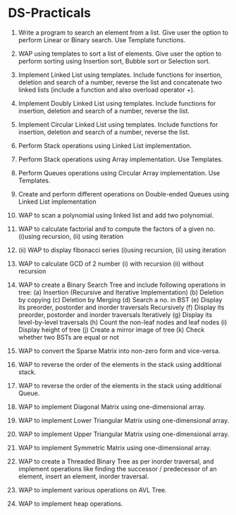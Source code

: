 # DS-Practicals

1. Write a program to search an element from a list. Give user the option to perform Linear or
Binary search. Use Template functions.

2. WAP using templates to sort a list of elements. Give user the option to perform sorting using
Insertion sort, Bubble sort or Selection sort.

3. Implement Linked List using templates. Include functions for insertion, deletion and search of
a number, reverse the list and concatenate two linked lists (include a function and also overload
operator +).

4. Implement Doubly Linked List using templates. Include functions for insertion, deletion and
search of a number, reverse the list.

5. Implement Circular Linked List using templates. Include functions for insertion, deletion and
search of a number, reverse the list.

6. Perform Stack operations using Linked List implementation.

7. Perform Stack operations using Array implementation. Use Templates.

8. Perform Queues operations using Circular Array implementation. Use Templates.

9. Create and perform different operations on Double-ended Queues using Linked List
implementation

10. WAP to scan a polynomial using linked list and add two polynomial.

11. WAP to calculate factorial and to compute the factors of a given no. (i)using recursion, (ii)
using iteration

12. (ii) WAP to display fibonacci series (i)using recursion, (ii) using iteration

13. WAP to calculate GCD of 2 number (i) with recursion (ii) without recursion

14. WAP to create a Binary Search Tree and include following operations in tree: (a) Insertion
(Recursive and Iterative Implementation) (b) Deletion by copying (c) Deletion by Merging (d)
Search a no. in BST (e) Display its preorder, postorder and inorder traversals Recursively (f)
Display its preorder, postorder and inorder traversals Iteratively (g) Display its level-by-level
traversals (h) Count the non-leaf nodes and leaf nodes (i) Display height of tree (j) Create a
mirror image of tree (k) Check whether two BSTs are equal or not

15. WAP to convert the Sparse Matrix into non-zero form and vice-versa.

16. WAP to reverse the order of the elements in the stack using additional stack.

17. WAP to reverse the order of the elements in the stack using additional Queue.

18. WAP to implement Diagonal Matrix using one-dimensional array.

19. WAP to implement Lower Triangular Matrix using one-dimensional array.

20. WAP to implement Upper Triangular Matrix using one-dimensional array.

21. WAP to implement Symmetric Matrix using one-dimensional array.

22. WAP to create a Threaded Binary Tree as per inorder traversal, and implement operations
like finding the successor / predecessor of an element, insert an element, inorder traversal.

23. WAP to implement various operations on AVL Tree.

24. WAP to implement heap operations.
